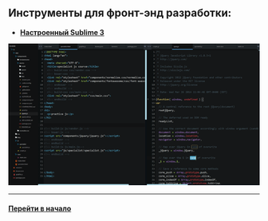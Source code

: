 ## Инструменты для фронт-энд разработки:

- [**Настроенный Sublime 3**](./ide)

![](./ide/somefiles/sublime-small.png "Настроенный Sublime 3")

---



#### [Перейти в начало](https://github.com/tsvetkovpro/sources#web-dev)
